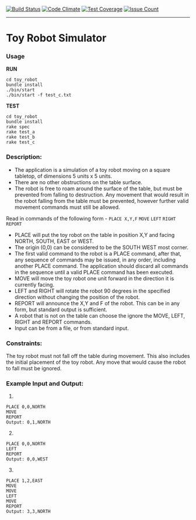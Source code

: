 [![Build Status](https://travis-ci.org/paulieborg/toy_robot.png?branch=master)](https://travis-ci.org/paulieborg/toy_robot)
[![Code Climate](https://codeclimate.com/github/paulieborg/toy_robot/badges/gpa.svg)](https://codeclimate.com/github/paulieborg/toy_robot)
[![Test Coverage](https://codeclimate.com/github/paulieborg/toy_robot/badges/coverage.svg)](https://codeclimate.com/github/paulieborg/toy_robot/coverage)
[![Issue Count](https://codeclimate.com/github/paulieborg/toy_robot/badges/issue_count.svg)](https://codeclimate.com/github/paulieborg/toy_robot)

-----------
# Toy Robot Simulator

### Usage

**RUN**
```
cd toy_robot
bundle install
./bin/start
./bin/start -f test_c.txt
```

**TEST**
```
cd toy_robot
bundle install
rake spec
rake test_a
rake test_b
rake test_c
```

### Description:

* The application is a simulation of a toy robot moving on a square tabletop, of dimensions 5 units x 5 units.
* There are no other obstructions on the table surface.
* The robot is free to roam around the surface of the table, but must be prevented from falling to destruction. Any movement 
that would result in the robot falling from the table must be prevented, however further valid movement commands must still 
be allowed.

Read in commands of the following form -
`PLACE X,Y,F`
`MOVE`
`LEFT`
`RIGHT`
`REPORT`

* PLACE will put the toy robot on the table in position X,Y and facing NORTH, SOUTH, EAST or WEST. 
* The origin (0,0) can be considered to be the SOUTH WEST most corner.
* The first valid command to the robot is a PLACE command, after that, any sequence of commands may be issued, in any order, including another PLACE command. The application should discard all commands in the sequence until a valid PLACE command has been executed.
* MOVE will move the toy robot one unit forward in the direction it is currently facing.
* LEFT and RIGHT will rotate the robot 90 degrees in the specified direction without changing the position of the robot.
* REPORT will announce the X,Y and F of the robot. This can be in any form, but standard output is sufficient.
* A robot that is not on the table can choose the ignore the MOVE, LEFT, RIGHT and REPORT commands.
* Input can be from a file, or from standard input.

### Constraints:

The toy robot must not fall off the table during movement. This also includes the initial placement of the toy robot. 
Any move that would cause the robot to fall must be ignored.

### Example Input and Output:
1.
```
PLACE 0,0,NORTH
MOVE
REPORT
Output: 0,1,NORTH
```

2.
```
PLACE 0,0,NORTH
LEFT
REPORT
Output: 0,0,WEST
```

3.
```
PLACE 1,2,EAST
MOVE
MOVE
LEFT
MOVE
REPORT
Output: 3,3,NORTH
```
